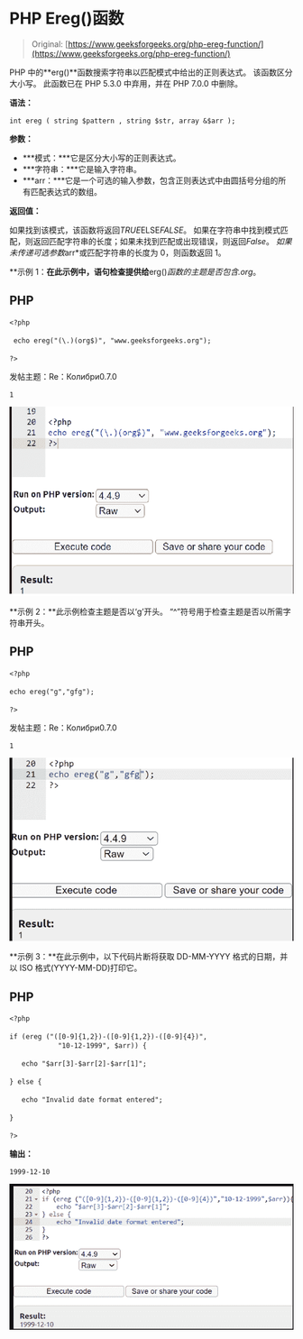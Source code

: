 # PHP Ereg()函数

> Original: [https://www.geeksforgeeks.org/php-ereg-function/](https://www.geeksforgeeks.org/php-ereg-function/)

PHP 中的**erg()**函数搜索字符串以匹配模式中给出的正则表达式。 该函数区分大小写。 此函数已在 PHP 5.3.0 中弃用，并在 PHP 7.0.0 中删除。

**语法：**

```
int ereg ( string $pattern , string $str, array &$arr );
```

**参数：**

*   ***模式：***它是区分大小写的正则表达式。
*   ***字符串：***它是输入字符串。
*   ***arr：***它是一个可选的输入参数，包含正则表达式中由圆括号分组的所有匹配表达式的数组。

**返回值：**

如果找到该模式，该函数将返回*TRUE*ELSE*FALSE*。 如果在字符串中找到模式匹配，则返回匹配字符串的长度；如果未找到匹配或出现错误，则返回*False*。 *如果未传递可选参数*arr*或匹配字符串的长度为 0，则函数返回 1。

**示例 1：**在此示例中，语句检查提供给**erg()**函数的主题是否包含*.org*。

## PHP

```
<?php

 echo ereg("(\.)(org$)", "www.geeksforgeeks.org");

?>
```

发帖主题：Re：Колибри0.7.0

```
1
```

![](img/6887e2acf074a427d4229215d909f4e4.png)

**示例 2：**此示例检查主题是否以‘g’开头。 “^”符号用于检查主题是否以所需字符串开头。

## PHP

```
<?php

echo ereg("g","gfg");  

?>
```

发帖主题：Re：Колибри0.7.0

```
1
```

![](img/eb04636f268e641e9075e95312f3fde0.png)

**示例 3：**在此示例中，以下代码片断将获取 DD-MM-YYYY 格式的日期，并以 ISO 格式(YYYY-MM-DD)打印它。

## PHP

```
<?php

if (ereg ("([0-9]{1,2})-([0-9]{1,2})-([0-9]{4})",
            "10-12-1999", $arr)) {

   echo "$arr[3]-$arr[2]-$arr[1]";

} else {

   echo "Invalid date format entered";

}

?>
```

**输出：**

```
1999-12-10
```

![](img/63a81bdfdcec3775b328c28d7997e83e.png)